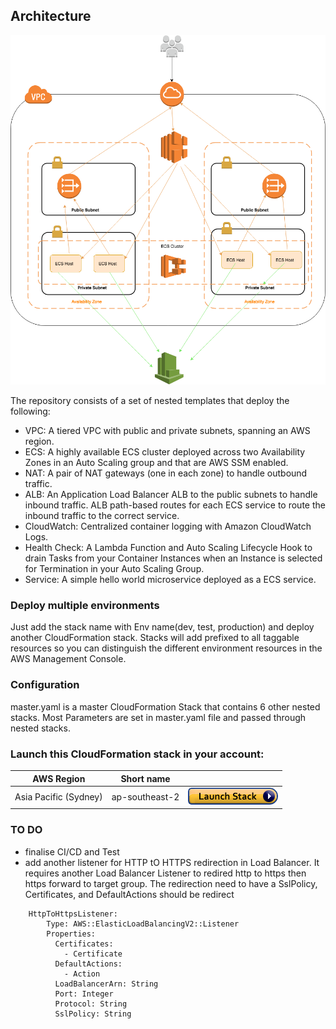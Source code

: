 ## Architecture

![iArchitecture](img/aws.png)


The repository consists of a set of nested templates that deploy the following:

 - VPC: A tiered VPC with public and private subnets, spanning an AWS region.
 - ECS: A highly available ECS cluster deployed across two Availability Zones in an Auto Scaling group and that are AWS SSM enabled.
 - NAT: A pair of NAT gateways (one in each zone) to handle outbound traffic.
 - ALB: An Application Load Balancer ALB to the public subnets to handle inbound traffic. ALB path-based routes for each ECS service to route the inbound traffic to the correct service.
 - CloudWatch: Centralized container logging with Amazon CloudWatch Logs.
 - Health Check: A Lambda Function and Auto Scaling Lifecycle Hook to drain Tasks from your Container Instances when an Instance is selected for Termination in your Auto Scaling Group.
 - Service: A simple hello world microservice deployed as a ECS service. 



### Deploy multiple environments

Just add the stack name with Env name(dev, test, production) and deploy another CloudFormation stack. Stacks will add prefixed to all taggable resources so you can distinguish the different environment resources in the AWS Management Console. 


### Configuration
master.yaml is a master CloudFormation Stack that contains 6 other nested stacks. Most Parameters are set in master.yaml file and passed through nested stacks. 


### Launch this CloudFormation stack in your account:

| AWS Region | Short name | | 
| -- | -- | -- |
| Asia Pacific (Sydney) | ap-southeast-2 | [![cloudformation-launch-button](img/cloudformation-launch-stack.png)](https://console.aws.amazon.com/cloudformation/home?region=ap-southeast-2#/stacks/new?stackName=Production&templateURL=https://s3.amazonaws.com/arash-ecs-clf/master.yaml) |


### TO DO
- finalise CI/CD and Test
- add another listener for HTTP tO HTTPS redirection in Load Balancer. It requires another Load Balancer Listener to redired http to https then https forward to target group. The redirection need to have a SslPolicy, Certificates, and DefaultActions should be redirect
```
	HttpToHttpsListener:
		Type: AWS::ElasticLoadBalancingV2::Listener
		Properties: 
		  Certificates:
		    - Certificate
		  DefaultActions:
		    - Action
		  LoadBalancerArn: String
		  Port: Integer
		  Protocol: String
		  SslPolicy: String
```